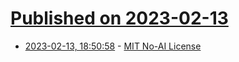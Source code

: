 # [Published on 2023-02-13](index.md)

* [2023-02-13, 18:50:58](https://news.ycombinator.com/item?id=34778237) - [MIT No-AI License](https://ognjen.io/mit-no-ai/)
